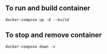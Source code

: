 ## To run and build container
```
docker-compose up -d --build
```
## To stop and remove container 
``` 
docker-compose down -v
```